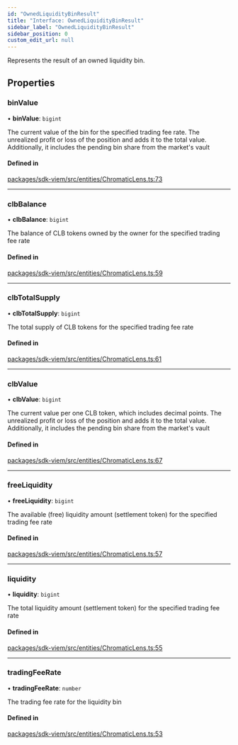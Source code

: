 ```yaml
---
id: "OwnedLiquidityBinResult"
title: "Interface: OwnedLiquidityBinResult"
sidebar_label: "OwnedLiquidityBinResult"
sidebar_position: 0
custom_edit_url: null
---
```


Represents the result of an owned liquidity bin.

## Properties

### binValue

• **binValue**: `bigint`

The current value of the bin for the specified trading fee rate.
The unrealized profit or loss of the position and adds it to the total value.
Additionally, it includes the pending bin share from the market's vault

#### Defined in

[packages/sdk-viem/src/entities/ChromaticLens.ts:73](https://github.com/chromatic-protocol/sdk/blob/144961d/packages/sdk-viem/src/entities/ChromaticLens.ts#L73)

___

### clbBalance

• **clbBalance**: `bigint`

The balance of CLB tokens owned by the owner for the specified trading fee rate

#### Defined in

[packages/sdk-viem/src/entities/ChromaticLens.ts:59](https://github.com/chromatic-protocol/sdk/blob/144961d/packages/sdk-viem/src/entities/ChromaticLens.ts#L59)

___

### clbTotalSupply

• **clbTotalSupply**: `bigint`

The total supply of CLB tokens for the specified trading fee rate

#### Defined in

[packages/sdk-viem/src/entities/ChromaticLens.ts:61](https://github.com/chromatic-protocol/sdk/blob/144961d/packages/sdk-viem/src/entities/ChromaticLens.ts#L61)

___

### clbValue

• **clbValue**: `bigint`

The current value per one CLB token, which includes decimal points.
The unrealized profit or loss of the position and adds it to the total value.
Additionally, it includes the pending bin share from the market's vault

#### Defined in

[packages/sdk-viem/src/entities/ChromaticLens.ts:67](https://github.com/chromatic-protocol/sdk/blob/144961d/packages/sdk-viem/src/entities/ChromaticLens.ts#L67)

___

### freeLiquidity

• **freeLiquidity**: `bigint`

The available (free) liquidity amount (settlement token) for the specified trading fee rate

#### Defined in

[packages/sdk-viem/src/entities/ChromaticLens.ts:57](https://github.com/chromatic-protocol/sdk/blob/144961d/packages/sdk-viem/src/entities/ChromaticLens.ts#L57)

___

### liquidity

• **liquidity**: `bigint`

The total liquidity amount (settlement token) for the specified trading fee rate

#### Defined in

[packages/sdk-viem/src/entities/ChromaticLens.ts:55](https://github.com/chromatic-protocol/sdk/blob/144961d/packages/sdk-viem/src/entities/ChromaticLens.ts#L55)

___

### tradingFeeRate

• **tradingFeeRate**: `number`

The trading fee rate for the liquidity bin

#### Defined in

[packages/sdk-viem/src/entities/ChromaticLens.ts:53](https://github.com/chromatic-protocol/sdk/blob/144961d/packages/sdk-viem/src/entities/ChromaticLens.ts#L53)

